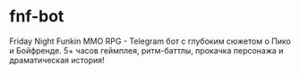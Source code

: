# fnf-bot
Friday Night Funkin MMO RPG - Telegram бот с глубоким сюжетом о Пико и Бойфренде.  5+ часов геймплея, ритм-баттлы, прокачка персонажа и драматическая история!
